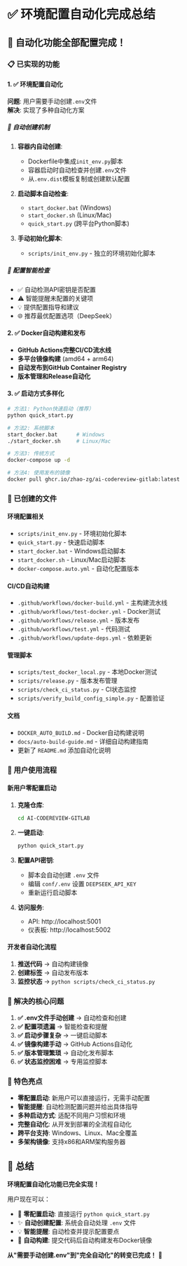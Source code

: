 # ✅ 环境配置自动化完成总结

## 🎉 自动化功能全部配置完成！

### 📋 已实现的功能

#### 1. ✅ 环境配置自动化

**问题**: 用户需要手动创建`.env`文件  
**解决**: 实现了多种自动化方案

##### 📁 自动创建机制

1. **容器内自动创建**:
   - Dockerfile中集成`init_env.py`脚本
   - 容器启动时自动检查并创建`.env`文件
   - 从`.env.dist`模板复制或创建默认配置

2. **启动脚本自动检查**:
   - `start_docker.bat` (Windows)
   - `start_docker.sh` (Linux/Mac)  
   - `quick_start.py` (跨平台Python脚本)

3. **手动初始化脚本**:
   - `scripts/init_env.py` - 独立的环境初始化脚本

##### 🔧 配置智能检查

- ✅ 自动检测API密钥是否配置
- ⚠️ 智能提醒未配置的关键项
- 💡 提供配置指导和建议
- 🌐 推荐最优配置选项（DeepSeek）

#### 2. ✅ Docker自动构建和发布

- **GitHub Actions完整CI/CD流水线**
- **多平台镜像构建** (amd64 + arm64)
- **自动发布到GitHub Container Registry**
- **版本管理和Release自动化**

#### 3. ✅ 启动方式多样化

```bash
# 方法1: Python快速启动（推荐）
python quick_start.py

# 方法2: 系统脚本
start_docker.bat      # Windows
./start_docker.sh     # Linux/Mac

# 方法3: 传统方式
docker-compose up -d

# 方法4: 使用发布的镜像
docker pull ghcr.io/zhao-zg/ai-codereview-gitlab:latest
```

### 📂 已创建的文件

#### 环境配置相关
- `scripts/init_env.py` - 环境初始化脚本
- `quick_start.py` - 快速启动脚本
- `start_docker.bat` - Windows启动脚本
- `start_docker.sh` - Linux/Mac启动脚本
- `docker-compose.auto.yml` - 自动化配置版本

#### CI/CD自动构建
- `.github/workflows/docker-build.yml` - 主构建流水线
- `.github/workflows/test-docker.yml` - Docker测试
- `.github/workflows/release.yml` - 版本发布
- `.github/workflows/test.yml` - 代码测试
- `.github/workflows/update-deps.yml` - 依赖更新

#### 管理脚本
- `scripts/test_docker_local.py` - 本地Docker测试
- `scripts/release.py` - 版本发布管理
- `scripts/check_ci_status.py` - CI状态监控
- `scripts/verify_build_config_simple.py` - 配置验证

#### 文档
- `DOCKER_AUTO_BUILD.md` - Docker自动构建说明
- `docs/auto-build-guide.md` - 详细自动构建指南
- 更新了 `README.md` 添加自动化说明

### 🚀 用户使用流程

#### 新用户零配置启动

1. **克隆仓库**:
   ```bash   git clone https://github.com/zhao-zg/AI-CODEREVIEW-GITLAB.git
   cd AI-CODEREVIEW-GITLAB
   ```

2. **一键启动**:
   ```bash
   python quick_start.py
   ```

3. **配置API密钥**:
   - 脚本会自动创建 `.env` 文件
   - 编辑 `conf/.env` 设置 `DEEPSEEK_API_KEY`
   - 重新运行启动脚本

4. **访问服务**:
   - API: http://localhost:5001
   - 仪表板: http://localhost:5002

#### 开发者自动化流程

1. **推送代码** → 自动构建镜像
2. **创建标签** → 自动发布版本
3. **监控状态** → `python scripts/check_ci_status.py`

### 🎯 解决的核心问题

1. **✅ .env文件手动创建** → 自动检查和创建
2. **✅ 配置项遗漏** → 智能检查和提醒  
3. **✅ 启动步骤复杂** → 一键启动脚本
4. **✅ 镜像构建手动** → GitHub Actions自动化
5. **✅ 版本管理繁琐** → 自动化发布脚本
6. **✅ 状态监控困难** → 专用监控脚本

### 🌟 特色亮点

- **零配置启动**: 新用户可以直接运行，无需手动配置
- **智能提醒**: 自动检测配置问题并给出具体指导
- **多种启动方式**: 适配不同用户习惯和环境
- **完整自动化**: 从开发到部署的全流程自动化
- **跨平台支持**: Windows、Linux、Mac全覆盖
- **多架构镜像**: 支持x86和ARM架构服务器

## 🎉 总结

**环境配置自动化功能已完全实现！**

用户现在可以：
- 🚀 **零配置启动**: 直接运行 `python quick_start.py`
- ✨ **自动创建配置**: 系统会自动处理 `.env` 文件
- 💡 **智能提醒**: 自动检查并提示配置要点
- 🔄 **自动构建**: 提交代码后自动构建发布Docker镜像

**从"需要手动创建.env"到"完全自动化"的转变已完成！** 🎊
